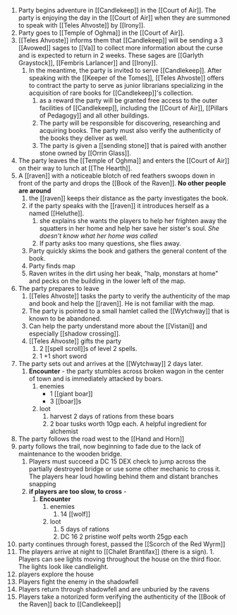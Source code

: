 1. Party begins adventure in [[Candlekeep]] in the [[Court of Air]]. The party is enjoying the day in the [[Court of Air]] when they are summoned to speak with [[Teles Ahvoste]] by [[Irony]].
2. Party goes to [[Temple of Oghma]] in the [[Court of Air]].
3. [[Teles Ahvoste]] informs them that [[Candlekeep]] will be sending a 3 [[Avowed]] sages to [[Va]] to collect more information about the curse and is expected to return in 2 weeks. These sages are [[Garlyth Graystock]], [[Fembris Larlancer]] and [[Irony]].
	1. In the meantime, the party is invited to serve [[Candlekeep]]. After speaking with the [[Keeper of the Tomes]], [[Teles Ahvoste]] offers to contract the party to serve as junior librarians specializing in the acquisition of rare books for [[Candlekeep]]'s collection.
		1. as a reward the party will be granted free access to the outer facilities of [[Candlekeep]], including the [[Court of Air]], [[Pillars of Pedagogy]] and all other buildings.
		2. The party will be responsible for discovering, researching and acquiring books. The party must also verify the authenticity of the books they deliver as well.
		3. The party is given a [[sending stone]] that is paired with another stone owned by [[Orrin Glass]].
4. The party leaves the [[Temple of Oghma]] and enters the [[Court of Air]] on their way to lunch at [[The Hearth]].
5.  A [[raven]] with a noticeable blotch of red feathers swoops down in front of the party and drops the [[Book of the Raven]]. **No other people are around**
	1. the [[raven]] keeps their distance as the party investigates the book.
	2. if the party speaks with the [[raven]] it introduces herself as a named [[Heluthe]].
		1. she explains she wants the players to help her frighten away the squatters in her home and help her save her sister's soul. _She doesn't know what her home was called_
		3. If party asks too many questions, she flies away.
	3. Party quickly skims the book and gathers the general content of the book.
	4. Party finds map
	5. Raven writes in the dirt using her beak, "halp, monstars at home" and pecks on the building in the lower left of the map.
6. The party prepares to leave
	1. [[Teles Ahvoste]] tasks the party to verify the authenticity of the map and book and help the [[raven]].  He is not familiar with the map.
	2. The party is pointed to a small hamlet called the [[Wytchway]] that is known to be abandoned.
	3. Can help the party understand more about the [[Vistani]] and especially [[shadow crossing]]. 
	4. [[Teles Ahvoste]] gifts the party 
		1. 2 [[spell scroll]]s of level 2 spells.
		2. 1 +1 short sword
7. The party sets out and arrives at the [[Wytchway]] 2 days later.
	1.  **Encounter** - the party stumbles across broken wagon in the center of town and is immediately attacked by boars.
		1. enemies
			- 1 [[giant boar]]
			- 3 [[boar]]s
		2.  loot	
			1. harvest 2 days of rations from these boars
			2. 2 boar tusks worth 10gp each. A helpful ingredient for alchemist
8. The party follows the road west to the [[Hand and Horn]]
9. party follows the trail, now beginning to fade due to the lack of maintenance to the wooden bridge. 
	1. Players must succeed a DC 15 DEX check to jump across the partially destroyed bridge or use some other mechanic to cross it. The players hear loud howling behind them and distant branches snapping
	2. **if players are too slow, to cross** - 
		1. **Encounter**
			1. enemies
				1. 14 [[wolf]]
			2. loot
				1. 5 days of rations
				2. DC 16 2 pristine wolf pelts worth 25gp each
10. party continues through forest, passed the [[Scorch of the Red Wyrm]]
11.  The players arrive at night to [[Chalet Brantifax]] (there is a sign).
	1. Players can see lights moving throughout the house on the third floor. The lights look like candlelight.
12. players explore the house
13. Players fight the enemy in the shadowfell
14. Players return through shadowfell and are unburied by the ravens
15. Players take a notorized form verifying the authenticity of the [[Book of the Raven]] back to [[Candlekeep]]